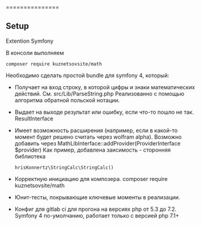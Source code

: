 ===============
## Setup

Extention Symfony



В консоли выполняем
<pre><code>composer require kuznetsovsite/math</pre></code>



Необходимо сделать простой bundle для symfony 4, который:
- Получает на вход строку, в которой цифры и знаки математических действий.
  См. src/Lib/ParseString.php
  Реализованно с помощью алгоритма обратной польской нотации.
  
- Выдает на выходе результат или ошибку, если что-то пошло не так.
    ResultInterface
    
- Имеет возможность расширения (например, если в какой-то момент будет решено считать через wolfram alpha).
    Возможно добавить через 
    MathLibInterface::addProvider(ProviderInterface $provider)
    Как пример, добавлена заисимость - сторонняя библиотека 
    <pre><code>hrisKonnertz\StringCalc\StringCalc()</pre></code>
    
- Корректную инициацию для композера.
    composer require kuznetsovsite/math

- Юнит-тесты, покрывающие ключевые моменты в реализации.

- Конфиг для gitlab ci для прогона на версиях php от 5.3 до 7.2.
    Symfony 4 по-умолчанию, работает только с версией php 7.1+
    
